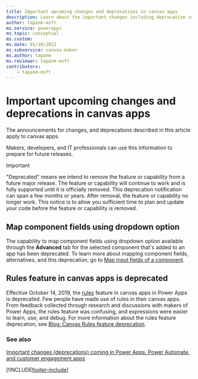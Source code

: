 ```yaml
---
title: Important upcoming changes and deprecations in canvas apps
description: Learn about the important changes including deprecation coming soon to canvas apps.
author: tapanm-msft
ms.service: powerapps
ms.topic: conceptual
ms.custom: 
ms.date: 01/10/2022
ms.subservice: canvas-maker
ms.author: tapanm
ms.reviewer: tapanm-msft
contributors:
    - tapanm-msft
---
```


# Important upcoming changes and deprecations in canvas apps

The announcements for changes, and deprecations described in this article apply to canvas apps.

Makers, developers, and IT professionals can use this information to prepare for future releases.

> [!IMPORTANT]
> "Deprecated" means we intend to remove the feature or capability from a future major release. The feature or capability will continue to work and is fully supported until it is officially removed. This deprecation notification can span a few months or years. After removal, the feature or capability no longer work. This notice is to allow you sufficient time to plan and update your code before the feature or capability is removed.

## Map component fields using dropdown option

The capability to map component fields using dropdown option available through the **Advanced** tab for the selected component that's added to an app has been deprecated. To learn more about mapping component fields, alternatives, and this deprecation, go to [Map input fields of a component](map-component-input-fields.md).

## Rules feature in canvas apps is deprecated

Effective October 14, 2019, the [rules](working-with-rules.md) feature in canvas apps in Power Apps is deprecated. Few people have made use of rules in their canvas apps. From feedback collected through research and discussions with makers of Power Apps, the rules feature was confusing, and expressions were easier to learn, use, and debug. For more information about the rules feature deprecation, see [Blog: Canvas Rules feature deprecation](https://powerapps.microsoft.com/blog/canvas-rules-feature-deprecation/).

### See also

[Important changes (deprecations) coming in Power Apps, Power Automate, and customer engagement apps](/power-platform/important-changes-coming)

[!INCLUDE[footer-include](../../includes/footer-banner.md)]